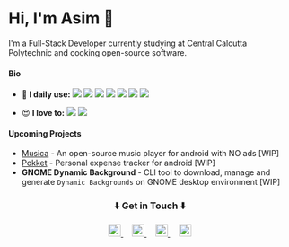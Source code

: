 # Hi, I'm Asim :wave:
I'm a Full-Stack Developer currently studying at Central Calcutta Polytechnic and cooking open-source software.

#### Bio
- 🤩️ **I daily use:** <img src = "https://img.shields.io/badge/-HTML5-E34F26?style=flat&logo=html5&logoColor=white"> <img src = "https://img.shields.io/badge/-CSS3-1572B6?style=flat&logo=css3&logoColor=white"> <img src="https://img.shields.io/badge/-JavaScript-eed718?style=flat&logo=javascript&logoColor=ffffff"> <img src="https://img.shields.io/badge/-React-000000?style=flat&logo=react&logoColor=00c8ff"> <img src="http://img.shields.io/badge/-Typescript-007ACC?style=flat&logo=typescript&logoColor=white"> 
<img src="http://img.shields.io/badge/-Go-007ACC?style=flat&logo=go&logoColor=white"> <img src="http://img.shields.io/badge/-Flutter-11698e?style=flat&logo=flutter&logoColor=a7c5eb">

- 😍️ **I love to:** <img src="https://img.shields.io/badge/-Watch%20Anime-1a508b?style=for-the-badge&logo=anime"> <img src="https://img.shields.io/badge/-Listen to music-black?style=for-the-badge&logo=music">


#### Upcoming Projects
- [Musica](https://github.com/asimbera/musica) - An open-source music player for android with NO ads [WIP]
- [Pokket](https://github.com/asimbera/pokket) - Personal expense tracker for android [WIP]
- **GNOME Dynamic Background** - CLI tool to download, manage and generate `Dynamic Backgrounds`  on GNOME desktop environment [WIP]

<div align="center">
    <h3 align="center">⬇️ Get in Touch ⬇️</h3>
</div>

<p align="center">
    <a align="center" href="https://twitter.com/its_asim_bera">
  <img alt="Asim's Twitter" width="22px" src="https://cdn.jsdelivr.net/npm/simple-icons@v3/icons/twitter.svg" />
    </a>
&nbsp&nbsp&nbsp
<a align="center" href="https://asim.social/">
<img alt="Asim's Personal Site" width="22px" src="https://cdn.jsdelivr.net/npm/simple-icons@3.2.0/icons/write-dot-as.svg" />

</a>
&nbsp&nbsp&nbsp
<a href="https://github.com/asimbera">
  <img  alt="Asim's Github" width="22px" src="https://cdn.jsdelivr.net/npm/simple-icons@v3/icons/github.svg" />
</a>
&nbsp&nbsp&nbsp
<a href="asimbera@outlook.in">
  <img  alt="Asim's Mail" width="22px" src="https://cdn.jsdelivr.net/npm/simple-icons@v3/icons/gmail.svg" />
</a>

<br />
</p>